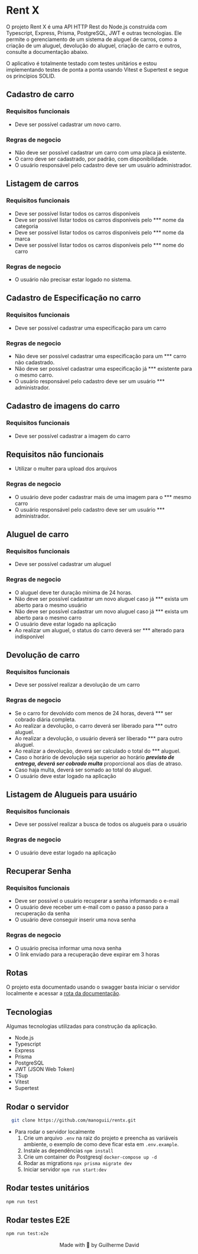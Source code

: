 # Rent X

O projeto Rent X é uma API HTTP Rest do Node.js construída com Typescript, Express, Prisma, PostgreSQL, JWT e outras tecnologias. Ele permite o gerenciamento de um sistema de aluguel de carros, como a criação de um aluguel, devolução do aluguel, criação de carro e outros, consulte a documentação abaixo.

O aplicativo é totalmente testado com testes unitários e estou implementando testes de ponta a ponta usando Vitest e Supertest e segue os princípios SOLID.

## Cadastro de carro

### Requisitos funcionais

- Deve ser possível cadastrar um novo carro.

### Regras de negocio

- Não deve ser possível cadastrar um carro com uma placa já existente.
- O carro deve ser cadastrado, por padrão, com disponibilidade.
- O usuário responsável pelo cadastro deve ser um usuário administrador.

## Listagem de carros

### Requisitos funcionais

- Deve ser possível listar todos os carros disponíveis
- Deve ser possível listar todos os carros disponíveis pelo *** nome da categoria
- Deve ser possível listar todos os carros disponíveis pelo *** nome da marca
- Deve ser possível listar todos os carros disponíveis pelo *** nome do carro

### Regras de negocio

- O usuário não precisar estar logado no sistema.

## Cadastro de Especificação no carro

### Requisitos funcionais

- Deve ser possível cadastrar uma especificação para um carro

### Regras de negocio

- Não deve ser possível cadastrar uma especificação para um *** carro não cadastrado.
- Não deve ser possível cadastrar uma especificação já *** existente para o mesmo carro.
- O usuário responsável pelo cadastro deve ser um usuário *** administrador.

## Cadastro de imagens do carro

### Requisitos funcionais

- Deve ser possível cadastrar a imagem do carro

## Requisitos não funcionais

- Utilizar o multer para upload dos arquivos

### Regras de negocio

- O usuário deve poder cadastrar mais de uma imagem para o *** mesmo carro
- O usuário responsável pelo cadastro deve ser um usuário *** administrador.

## Aluguel de carro

### Requisitos funcionais

- Deve ser possível cadastrar um aluguel

### Regras de negocio

- O aluguel deve ter duração mínima de 24 horas.
- Não deve ser possível cadastrar um novo aluguel caso já *** exista um aberto para o mesmo usuário
- Não deve ser possível cadastrar um novo aluguel caso já *** exista um aberto para o mesmo carro
- O usuário deve estar logado na aplicação
- Ao realizar um aluguel, o status do carro deverá ser *** alterado para indisponível

## Devolução de carro

### Requisitos funcionais

- Deve ser possível realizar a devolução de um carro

### Regras de negocio

- Se o carro for devolvido com menos de 24 horas, deverá *** ser cobrado diária completa.
- Ao realizar a devolução, o carro deverá ser liberado para *** outro aluguel.
- Ao realizar a devolução, o usuário deverá ser liberado *** para outro aluguel.
- Ao realizar a devolução, deverá ser calculado o total do *** aluguel.
- Caso o horário de devolução seja superior ao horário ***previsto de entrega, deverá ser cobrado multa*** proporcional aos dias de atraso.
- Caso haja multa, deverá ser somado ao total do aluguel.
- O usuário deve estar logado na aplicação

## Listagem de Alugueis para usuário

### Requisitos funcionais

- Deve ser possível realizar a busca de todos os alugueis para o usuário

### Regras de negocio

- O usuário deve estar logado na aplicação

## Recuperar Senha

### Requisitos funcionais

- Deve ser possível o usuário recuperar a senha informando o e-mail
- O usuário deve receber um e-mail com o passo a passo para a recuperação da senha
- O usuário deve conseguir inserir uma nova senha

### Regras de negocio

- O usuário precisa informar uma nova senha
- O link enviado para a recuperação deve expirar em 3 horas

## Rotas

O projeto esta documentado usando o swagger basta iniciar o servidor localmente e acessar a [rota da documentação](http://localhost:3333/api-docs).

## Tecnologias

Algumas tecnologias utilizadas para construção da aplicação.

- Node.js
- Typescript
- Express
- Prisma
- PostgreSQL
- JWT (JSON Web Token)
- TSup
- Vitest
- Supertest

## Rodar o servidor

```sh title="Clone o repositório"
  git clone https://github.com/manoguii/rentx.git
```

- Para rodar o servidor localmente
  1. Crie um arquivo ```.env``` na raiz do projeto e preencha as variáveis ambiente, o exemplo de como deve ficar esta em ```.env.example```.
  2. Instale as dependências ```npm install```
  3. Crie um container do Postgresql ```docker-compose up -d```
  4. Rodar as migrations ```npx prisma migrate dev```
  5. Iniciar servidor ```npm run start:dev```

## Rodar testes unitários

```zsh
npm run test
```

## Rodar testes E2E

```zsh
npm run test:e2e
```

<center>Made with 💙 by Guilherme David</center>
